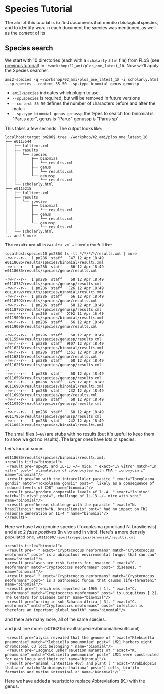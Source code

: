 # Species Tutorial

The aim of this tutorial is to find documents that mention biological species, and to identify *were* in each document the species was mentioned, as well as the *context* of its

## Species search

We start with 10 directories (each with a `scholarly.html` file) from PLoS (see [previous tutorial](https://github.com/ContentMine/WellcomeTrust-April2015/blob/master/sessions/02_ami/01_normalisation.md)) in `~/workshop/02_ami/plos_one_latest_10`. Now we'll apply the Species searcher.

```
ami2-species -q ~/workshop/02_ami/plos_one_latest_10 -i scholarly.html --sp.species --context 35 50 --sp.type binomial genus genussp
```

 * `ami2-species` indicates which plugin to use.
 * `--sp.species` is required, but will be removed in future versions
 * `--context 35 50` defines the number of characters before and after the match
 * `--sp.type binomial genus genussp` the types to search for: binomial is "Parus ater", genus is "Parus" genussp is "Parus sp"
 
This takes a few seconds. The output looks like:
```
localhost:target pm286$ tree ~/workshop/02_ami/plos_one_latest_10
├── e0115544
│   ├── fulltext.xml
│   ├── results
│   │   └── species
│   │       ├── binomial
│   │       │   └── results.xml
│   │       ├── genus
│   │       │   └── results.xml
│   │       └── genussp
│   │           └── results.xml
│   └── scholarly.html
├── e0116215
│   ├── fulltext.xml
│   ├── results
│   │   └── species
│   │       ├── binomial
│   │       │   └── results.xml
│   │       ├── genus
│   │       │   └── results.xml
│   │       └── genussp
│   │           └── results.xml
│   └── scholarly.html
... and 8 more
```

The results are all in `results.xml` - Here's the full list:

```
localhost:species10 pm286$ ls -lt */*/*/*/results.xml | more
-rw-r--r--  1 pm286  staff   747 12 Apr 18:49 e0118685/results/species/binomial/results.xml
-rw-r--r--  1 pm286  staff    66 12 Apr 18:49 e0118685/results/species/genus/results.xml
...
-rw-r--r--  1 pm286  staff    68 12 Apr 18:49 e0118757/results/species/genussp/results.xml
-rw-r--r--  1 pm286  staff   726 12 Apr 18:49 e0118792/results/species/binomial/results.xml
-rw-r--r--  1 pm286  staff    66 12 Apr 18:49 e0118792/results/species/genus/results.xml
-rw-r--r--  1 pm286  staff    68 12 Apr 18:49 e0118792/results/species/genussp/results.xml
-rw-r--r--  1 pm286  staff  5792 12 Apr 18:49 e0119090/results/species/binomial/results.xml
-rw-r--r--  1 pm286  staff    66 12 Apr 18:49 e0119090/results/species/genus/results.xml
...
-rw-r--r--  1 pm286  staff    68 12 Apr 18:49 e0115544/results/species/genussp/results.xml
-rw-r--r--  1 pm286  staff  9807 12 Apr 18:49 e0116215/results/species/binomial/results.xml
-rw-r--r--  1 pm286  staff  1561 12 Apr 18:49 e0116215/results/species/genus/results.xml
-rw-r--r--  1 pm286  staff    68 12 Apr 18:49 e0116215/results/species/genussp/results.xml
..
-rw-r--r--  1 pm286  staff    68 12 Apr 18:49 e0116596/results/species/genussp/results.xml
-rw-r--r--  1 pm286  staff   425 12 Apr 18:49 e0116903/results/species/binomial/results.xml
-rw-r--r--  1 pm286  staff   232 12 Apr 18:49 e0116903/results/species/genus/results.xml
-rw-r--r--  1 pm286  staff    68 12 Apr 18:49 e0116903/results/species/genussp/results.xml
..
-rw-r--r--  1 pm286  staff    68 12 Apr 18:49 e0117956/results/species/genussp/results.xml
-rw-r--r--  1 pm286  staff   242 12 Apr 18:49 e0118659/results/species/binomial/results.xml
``` 
The small files (~`68`) are stubs with no results (but it's useful to keep them to show we got no results). The larger ones
have lots of species:

Let's look at some: 

```
e0118685/results/species/binomial/results.xml:
<results title="binomial">
 <result pre="up&gt; and IL-13 −/− mice. " exact="In vitro" match="In vitro" post=" stimulation of splenocytes with PMA + ionomycin i" name="binomial"/>
 <result pre="on with the intracellular parasite " exact="Toxoplasma gondii" match="Toxoplasma gondii" post=", likely as a consequence of reduced levels of CD8" name="binomial"/>
 <result pre="produce comparable levels of IL-4. " exact="In vivo" match="In vivo" post=", challenge of IL-13 −/− mice with schi" name="binomial"/>
 <result pre="hereas challenge with the parasite " exact="N. brasiliensis" match="N. brasiliensis" post=" had no impact on Th2 response generation or IL-4 " name="binomial"/>
</results>
```
Here we have two genuine species (Toxoplasma gondii and N. brasiliensis) and also 2 *false positives* (In vivo and In vitro). Here's a more densely populated one, `e0119090/results/species/binomial/results.xml`.
```
<results title="binomial">
 <result pre=" " exact="Cryptococcus neoformans" match="Cryptococcus neoformans" post=" is a ubiquitous environmental fungus that can cau" name="binomial"/>
 <result pre="ases are risk factors for invasive " exact="C. neoformans" match="Cryptococcus neoformans" post=" diseases. " name="binomial"/>
 <result pre=" " exact="Cryptococcus neoformans" match="Cryptococcus neoformans" post=" is a pathogenic fungus that causes life-threateni" name="binomial"/>
 <result pre="f which was reported in 1905 [ 1]. " exact="C. neoformans" match="Cryptococcus neoformans" post=" is ubiquitous [ 2]. The Centers for Disease Contr" name="binomial"/>
 <result pre="urring in sub-Saharan Africa [ 3]. " exact="C. neoformans" match="Cryptococcus neoformans" post=" infection is therefore an important global health" name="binomial"/>
```
and there are many more, all of the same species.

and just one more: (e0116215/results/species/binomial/results.xml)
```
 <result pre="alysis revealed that the genome of " exact="Klebsiella pneumoniae" match="Klebsiella pneumoniae" post=" LM21 harbors eight chromosomal CU loci belonging " name="binomial"/>
 <result pre="Isogenic usher deletion mutants of " exact="K. pneumoniae" match="Klebsiella pneumoniae" post=" LM21 were constructed for each locus and their ro" name="binomial"/>
 <result pre="animal (Intestine 407) and plant ( " exact="Arabidopsis thaliana" match="Arabidopsis thaliana" post=") cells, biofilm formation and murine intestinal c" name="binomial"/>```
```
Here we have added a heuristic to replace Abbreviations (K.) with the genus.

